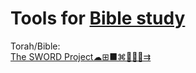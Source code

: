
# Tools for [Bible study](https://theologos.site/bible-study/)

Torah/Bible:  
[The SWORD Project☁⊞■⌘🐧🍎🤖⇉](https://crosswire.org/sword/index.jsp)

